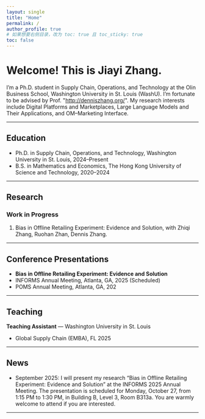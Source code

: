 ```yaml
---
layout: single
title: "Home"
permalink: /
author_profile: true
# 如果想要右侧目录，改为 toc: true 且 toc_sticky: true
toc: false
---
```


# Welcome! This is Jiayi Zhang.

I’m a Ph.D. student in Supply Chain, Operations, and Technology at the Olin Business School, Washington University in St. Louis (WashU). I’m fortunate to be advised by Prof. "http://denniszhang.org/". My research interests include Digital Platforms and Marketplaces, Large Language Models and Their Applications, and OM–Marketing Interface.

---

## Education
- Ph.D. in Supply Chain, Operations, and Technology, Washington University in St. Louis, 2024–Present  
- B.S. in Mathematics and Economics, The Hong Kong University of Science and Technology, 2020–2024

---

## Research

### Work in Progress
1. Bias in Offline Retailing Experiment: Evidence and Solution, with Zhiqi Zhang, Ruohan Zhan, Dennis Zhang.

---

## Conference Presentations
- **Bias in Offline Retailing Experiment: Evidence and Solution**  
- INFORMS Annual Meeting, Atlanta, GA, 2025 (Scheduled)  
- POMS Annual Meeting, Atlanta, GA, 202

---

## Teaching
**Teaching Assistant** — Washington University in St. Louis
- Global Supply Chain (EMBA), FL 2025  

---

## News
- September 2025: I will present my research “Bias in Offline Retailing Experiment: Evidence and Solution” at the INFORMS 2025 Annual Meeting. The presentation is scheduled for Monday, October 27, from 1:15 PM to 1:30 PM, in Building B, Level 3, Room B313a. You are warmly welcome to attend if you are interested.

---
